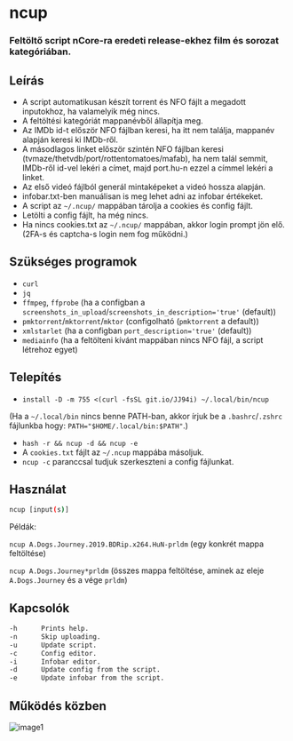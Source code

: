 # ncup
### Feltöltő script nCore-ra eredeti release-ekhez film és sorozat kategóriában.
## Leírás
* A script automatikusan készít torrent és NFO fájlt a megadott inputokhoz, ha valamelyik még nincs.
* A feltöltési kategóriát mappanévből állapítja meg.
* Az IMDb id-t először NFO fájlban keresi, ha itt nem találja, mappanév alapján keresi ki IMDb-ről.
* A másodlagos linket először szintén NFO fájlban keresi (tvmaze/thetvdb/port/rottentomatoes/mafab),
ha nem talál semmit, IMDb-ről id-vel lekéri a címet, majd port.hu-n ezzel a címmel lekéri a linket.
* Az első videó fájlból generál mintaképeket a videó hossza alapján.
* infobar.txt-ben manuálisan is meg lehet adni az infobar értékeket.
* A script az `~/.ncup/` mappában tárolja a cookies és config fájlt.
* Letölti a config fájlt, ha még nincs.
* Ha nincs cookies.txt az `~/.ncup/` mappában, akkor login prompt jön elő. (2FA-s és captcha-s login nem fog működni.)
## Szükséges programok
* `curl`
* `jq`
* `ffmpeg`, `ffprobe` (ha a configban a `screenshots_in_upload`/`screenshots_in_description='true'` (default))
* `pmktorrent`/`mktorrent`/`mktor` (configolható (`pmktorrent` a default))
* `xmlstarlet` (ha a configban `port_description='true'` (default))
* `mediainfo` (ha a feltölteni kívánt mappában nincs NFO fájl, a script létrehoz egyet)
## Telepítés
* `install -D -m 755 <(curl -fsSL git.io/JJ94i) ~/.local/bin/ncup`

(Ha a `~/.local/bin` nincs benne PATH-ban, akkor írjuk be a `.bashrc`/`.zshrc` fájlunkba hogy: `PATH="$HOME/.local/bin:$PATH"`.)
* `hash -r && ncup -d && ncup -e`
* A `cookies.txt` fájlt az `~/.ncup` mappába másoljuk.
* `ncup -c` paranccsal tudjuk szerkeszteni a config fájlunkat.
## Használat
```sh
ncup [input(s)]
```
Példák:

`ncup A.Dogs.Journey.2019.BDRip.x264.HuN-prldm`
(egy konkrét mappa feltöltése)

`ncup A.Dogs.Journey*prldm`
(összes mappa feltöltése, aminek az eleje `A.Dogs.Journey` és a vége `prldm`)
## Kapcsolók
```sh
-h      Prints help.
-n      Skip uploading.
-u      Update script.
-c      Config editor.
-i      Infobar editor.
-d      Update config from the script.
-e      Update infobar from the script.
```
## Működés közben
![image1](https://i.kek.sh/3LXFEVm4QUQ.gif)
